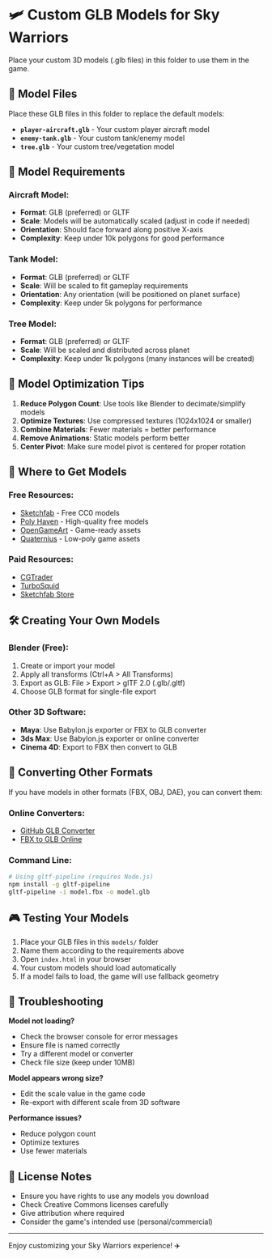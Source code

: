 # 🛩️ Custom GLB Models for Sky Warriors

Place your custom 3D models (.glb files) in this folder to use them in the game.

## 📁 Model Files

Place these GLB files in this folder to replace the default models:

- **`player-aircraft.glb`** - Your custom player aircraft model
- **`enemy-tank.glb`** - Your custom tank/enemy model  
- **`tree.glb`** - Your custom tree/vegetation model

## 🎯 Model Requirements

### Aircraft Model:
- **Format**: GLB (preferred) or GLTF
- **Scale**: Models will be automatically scaled (adjust in code if needed)
- **Orientation**: Should face forward along positive X-axis
- **Complexity**: Keep under 10k polygons for good performance

### Tank Model:
- **Format**: GLB (preferred) or GLTF
- **Scale**: Will be scaled to fit gameplay requirements
- **Orientation**: Any orientation (will be positioned on planet surface)
- **Complexity**: Keep under 5k polygons for performance

### Tree Model:
- **Format**: GLB (preferred) or GLTF
- **Scale**: Will be scaled and distributed across planet
- **Complexity**: Keep under 1k polygons (many instances will be created)

## 🔧 Model Optimization Tips

1. **Reduce Polygon Count**: Use tools like Blender to decimate/simplify models
2. **Optimize Textures**: Use compressed textures (1024x1024 or smaller)
3. **Combine Materials**: Fewer materials = better performance
4. **Remove Animations**: Static models perform better
5. **Center Pivot**: Make sure model pivot is centered for proper rotation

## 🎨 Where to Get Models

### Free Resources:
- [Sketchfab](https://sketchfab.com/features/free) - Free CC0 models
- [Poly Haven](https://polyhaven.com/models) - High-quality free models
- [OpenGameArt](https://opengameart.org/) - Game-ready assets
- [Quaternius](https://quaternius.com/) - Low-poly game assets

### Paid Resources:
- [CGTrader](https://www.cgtrader.com/)
- [TurboSquid](https://www.turbosquid.com/)
- [Sketchfab Store](https://sketchfab.com/store)

## 🛠️ Creating Your Own Models

### Blender (Free):
1. Create or import your model
2. Apply all transforms (Ctrl+A > All Transforms)
3. Export as GLB: File > Export > glTF 2.0 (.glb/.gltf)
4. Choose GLB format for single-file export

### Other 3D Software:
- **Maya**: Use Babylon.js exporter or FBX to GLB converter
- **3ds Max**: Use Babylon.js exporter or online converter
- **Cinema 4D**: Export to FBX then convert to GLB

## 🔄 Converting Other Formats

If you have models in other formats (FBX, OBJ, DAE), you can convert them:

### Online Converters:
- [GitHub GLB Converter](https://github.khronos.org/glTF-Sample-Viewer-Release/)
- [FBX to GLB Online](https://www.greentoken.de/onlineconv/)

### Command Line:
```bash
# Using gltf-pipeline (requires Node.js)
npm install -g gltf-pipeline
gltf-pipeline -i model.fbx -o model.glb
```

## 🎮 Testing Your Models

1. Place your GLB files in this `models/` folder
2. Name them according to the requirements above
3. Open `index.html` in your browser
4. Your custom models should load automatically
5. If a model fails to load, the game will use fallback geometry

## 🐛 Troubleshooting

**Model not loading?**
- Check the browser console for error messages
- Ensure file is named correctly
- Try a different model or converter
- Check file size (keep under 10MB)

**Model appears wrong size?**
- Edit the scale value in the game code
- Re-export with different scale from 3D software

**Performance issues?**
- Reduce polygon count
- Optimize textures
- Use fewer materials

## 📝 License Notes

- Ensure you have rights to use any models you download
- Check Creative Commons licenses carefully
- Give attribution where required
- Consider the game's intended use (personal/commercial)

---

Enjoy customizing your Sky Warriors experience! ✈️
